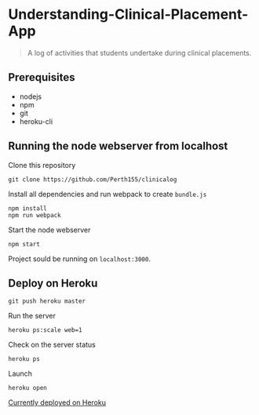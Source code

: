 # Understanding-Clinical-Placement-App
>A log of activities that students undertake during clinical placements.


## Prerequisites
* nodejs
* npm
* git
* heroku-cli

## Running the node webserver from localhost
Clone this repository
```
git clone https://github.com/Perth155/clinicalog
```
Install all dependencies and run webpack to create ```bundle.js```
```
npm install
npm run webpack
```
Start the node webserver
```
npm start
```
Project sould be running on ```localhost:3000```.


## Deploy on Heroku
```
git push heroku master
```
Run the server
```
heroku ps:scale web=1
```
Check on the server status
```
heroku ps
```
Launch
```
heroku open
```
[Currently deployed on Heroku](https://clinicalog.herokuapp.com/)
